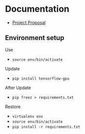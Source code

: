 # Documentation

- [Project Proposal](proposal)

## Environment setup

Use

- `source env/bin/activate`

Update

- `pip install tensorflow-gpu`

After Update

- `pip freez > requirements.txt`

Restore

- `virtualenv env`
- `source env/bin/activate`
- `pip install -r requirements.txt`